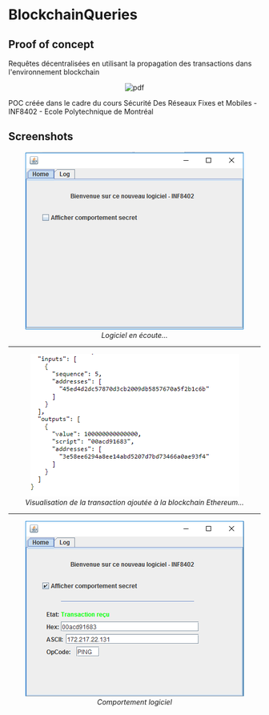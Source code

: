 # BlockchainQueries
## Proof of concept 
Requêtes décentralisées en utilisant la propagation des transactions dans l'environnement blockchain

<p align="center">
  <img src="https://image.noelshack.com/fichiers/2018/20/3/1526482664-screenshot-from-2018-05-16-16-57-06.png" alt="pdf"/> <br>
</p>

POC créée dans le cadre du cours Sécurité Des Réseaux Fixes et Mobiles - INF8402 - Ecole  Polytechnique de Montréal

## Screenshots

<p align="center">
  <img src="https://raw.githubusercontent.com/Betcheg/BlockchainQueries/master/img/hidden.png" alt="Logiciel en écoute"/> <br>  <i>Logiciel en écoute...</i>
</p>
<hr>

<p align="center">
  <img src="https://raw.githubusercontent.com/Betcheg/BlockchainQueries/master/img/tx_info.png" alt="Reception d'une requête visualisée sur etherscan"/>  <br>  <i>Visualisation de la transaction ajoutée à la blockchain Ethereum...</i>
</p>
<hr>
<p align="center">
  <img src="https://raw.githubusercontent.com/Betcheg/BlockchainQueries/master/img/show.png" alt="Logiciel en écoute"/> <br>  <i>Comportement logiciel</i>
</p>


